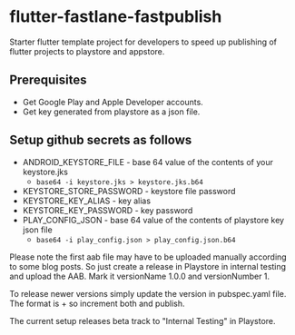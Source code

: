 # flutter-fastlane-fastpublish
Starter flutter template project for developers to speed up publishing of flutter projects to playstore and appstore.

## Prerequisites

- Get Google Play and Apple Developer accounts.
- Get key generated from playstore as a json file.

## Setup github secrets as follows

- ANDROID_KEYSTORE_FILE - base 64 value of the contents of your keystore.jks
  - ``` base64 -i keystore.jks > keystore.jks.b64 ```
- KEYSTORE_STORE_PASSWORD - keystore file password
- KEYSTORE_KEY_ALIAS - key alias
- KEYSTORE_KEY_PASSWORD - key password
- PLAY_CONFIG_JSON - base 64 value of the contents of playstore key json file
  - ``` base64 -i play_config.json > play_config.json.b64 ```


Please note the first aab file may have to be uploaded manually according to some blog posts. So just create a release in Playstore in internal testing and upload the AAB. Mark it versionName 1.0.0 and versionNumber 1.

To release newer versions simply update the version in pubspec.yaml file. The format is <versionname>+<versionnumber> so increment both and publish.

The current setup releases beta track to "Internal Testing" in Playstore.
